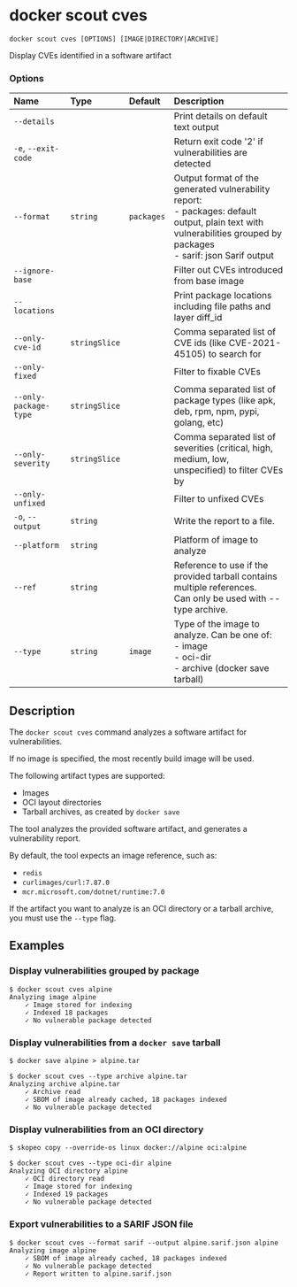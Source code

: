 # docker scout cves

```
docker scout cves [OPTIONS] [IMAGE|DIRECTORY|ARCHIVE]
```

<!---MARKER_GEN_START-->
Display CVEs identified in a software artifact

### Options

| Name                  | Type          | Default    | Description                                                                                                                                                               |
|:----------------------|:--------------|:-----------|:--------------------------------------------------------------------------------------------------------------------------------------------------------------------------|
| `--details`           |               |            | Print details on default text output                                                                                                                                      |
| `-e`, `--exit-code`   |               |            | Return exit code '2' if vulnerabilities are detected                                                                                                                      |
| `--format`            | `string`      | `packages` | Output format of the generated vulnerability report:<br>- packages: default output, plain text with vulnerabilities grouped by packages<br>- sarif: json Sarif output<br> |
| `--ignore-base`       |               |            | Filter out CVEs introduced from base image                                                                                                                                |
| `--locations`         |               |            | Print package locations including file paths and layer diff_id                                                                                                            |
| `--only-cve-id`       | `stringSlice` |            | Comma separated list of CVE ids (like CVE-2021-45105) to search for                                                                                                       |
| `--only-fixed`        |               |            | Filter to fixable CVEs                                                                                                                                                    |
| `--only-package-type` | `stringSlice` |            | Comma separated list of package types (like apk, deb, rpm, npm, pypi, golang, etc)                                                                                        |
| `--only-severity`     | `stringSlice` |            | Comma separated list of severities (critical, high, medium, low, unspecified) to filter CVEs by                                                                           |
| `--only-unfixed`      |               |            | Filter to unfixed CVEs                                                                                                                                                    |
| `-o`, `--output`      | `string`      |            | Write the report to a file.                                                                                                                                               |
| `--platform`          | `string`      |            | Platform of image to analyze                                                                                                                                              |
| `--ref`               | `string`      |            | Reference to use if the provided tarball contains multiple references.<br>Can only be used with --type archive.                                                           |
| `--type`              | `string`      | `image`    | Type of the image to analyze. Can be one of:<br>- image<br>- oci-dir<br>- archive (docker save tarball)<br>                                                               |


<!---MARKER_GEN_END-->

## Description

The `docker scout cves` command analyzes a software artifact for vulnerabilities.

If no image is specified, the most recently build image will be used.

The following artifact types are supported:

- Images
- OCI layout directories
- Tarball archives, as created by `docker save`

The tool analyzes the provided software artifact, and generates a vulnerability report.

By default, the tool expects an image reference, such as:

- `redis`
- `curlimages/curl:7.87.0`
- `mcr.microsoft.com/dotnet/runtime:7.0`

If the artifact you want to analyze is an OCI directory or a tarball archive, you must use the `--type` flag.

## Examples

### Display vulnerabilities grouped by package

```console
$ docker scout cves alpine
Analyzing image alpine
    ✓ Image stored for indexing
    ✓ Indexed 18 packages
    ✓ No vulnerable package detected
```

### Display vulnerabilities from a `docker save` tarball

```console
$ docker save alpine > alpine.tar

$ docker scout cves --type archive alpine.tar
Analyzing archive alpine.tar
    ✓ Archive read
    ✓ SBOM of image already cached, 18 packages indexed
    ✓ No vulnerable package detected
```

### Display vulnerabilities from an OCI directory

```console
$ skopeo copy --override-os linux docker://alpine oci:alpine

$ docker scout cves --type oci-dir alpine
Analyzing OCI directory alpine
    ✓ OCI directory read
    ✓ Image stored for indexing
    ✓ Indexed 19 packages
    ✓ No vulnerable package detected
```

### Export vulnerabilities to a SARIF JSON file

```console
$ docker scout cves --format sarif --output alpine.sarif.json alpine
Analyzing image alpine
    ✓ SBOM of image already cached, 18 packages indexed
    ✓ No vulnerable package detected
    ✓ Report written to alpine.sarif.json
```
